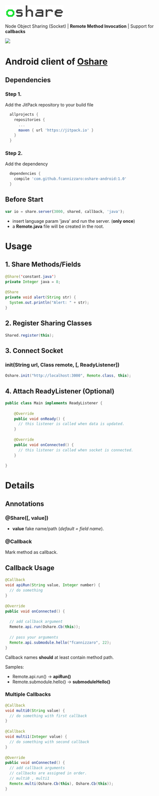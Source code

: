 ![](https://github.com/fcannizzaro/oshare-java/blob/master/logo.png?raw=true)

Node Object Sharing (Socket) | **Remote Method Invocation** | Support for **callbacks**

[![](https://jitpack.io/v/fcannizzaro/oshare-android.svg)](https://jitpack.io/#fcannizzaro/oshare-android)

# Android client of [Oshare](https://github.com/fcannizzaro/oshare)

## Dependencies

### Step 1.
Add the JitPack repository to your build file
```gradle
  allprojects {
    repositories {
      ...
      maven { url 'https://jitpack.io' }
    }
  }
```
### Step 2.
Add the dependency
```gradle
  dependencies {
    compile 'com.github.fcannizzaro:oshare-android:1.0'
  }
```

## Before Start

```javascript
var io = share.server(3000, shared, callback, 'java');
```

- insert language param 'java' and run the server. (**only once**)
- a **Remote.java** file will be created in the root.

# Usage

## 1. Share Methods/Fields

```java
@Share('constant.java')
private Integer java = 8;

@Share
private void alert(String str) {
  System.out.println("Alert: " + str);
}
```

## 2. Register Sharing Classes
```java
Shared.register(this);
```

## 3. Connect Socket

### init(String url, Class remote, [, ReadyListener])

```java
Oshare.init("http://localhost:3000", Remote.class, this);
```

## 4. Attach ReadyListener (Optional)

```java
public class Main implements ReadyListener {

    @Override
    public void onReady() {
      // this listener is called when data is updated.
    }

    @Override
    public void onConnected() {
      // this listener is called when socket is connected.
    }

}
```

# Details

## Annotations

### @Share([, value])
- **value** fake name/path (*default = field name*).

### @Callback
Mark method as callback.

## Callback Usage

```java
@Callback
void apiRun(String value, Integer number) {
  // do something
}

@Override
public void onConnected() {

  // add callback argument
  Remote.api.run(Oshare.Cb(this));

  // pass your arguments
  Remote.api.submodule.hello("fcannizzaro", 22);
}
```

Callback names **should** at least contain method path.

Samples:

- Remote.api.run() -> **apiRun()**
- Remote.submodule.hello() -> **submoduleHello()**

### Multiple Callbacks

```java
@Callback
void multi0(String value) {
  // do something with first callback
}

@Callback
void multi1(Integer value) {
  // do something with second callback
}

@Override
public void onConnected() {
  // add callback arguments
  // callbacks are assigned in order.
  // multi0 , multi1
  Remote.multi(Oshare.Cb(this), Oshare.Cb(this));
}
```

